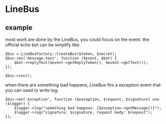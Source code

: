 # LineBus

## example
most work are done by the LineBus, you could focus on the event. 
the official echo bot can be simplify like:
```
$bus = LineBusFactory::CreateBus($token, $secret);
$bus->on('message.text', function ($event, $bot) {
    $bot->replyText($event->getReplyToken(), $event->getText());
});

$bus->run();
```

when there are something bad happens, LineBus fire a exception event that you can used to write log:
```
$bus->on('exception', function ($exception, $request, $signature) use ($logger) {
    $logger->log("something bad happens: {$exception->getMessage()}");
    $logger->log("signature: $signature, request body: $request");
});
```